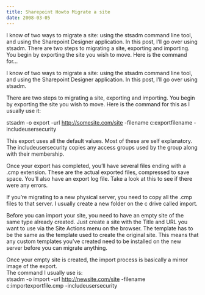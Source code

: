 ```yaml
---
title: Sharepoint Howto Migrate a site
date: 2008-03-05
---
```


I know of two ways to migrate a site: using the stsadm command line tool, and using the Sharepoint Designer application. In this post, I’ll go over using stsadm. There are two steps to migrating a site, exporting and importing. You begin by exporting the site you wish to move. Here is the command for…


<!-- end -->

I know of two ways to migrate a site: using the stsadm command line tool, and using the Sharepoint Designer application. In this post, I’ll go over using stsadm.

There are two steps to migrating a site, exporting and importing. You begin by exporting the site you wish to move. Here is the command for this as I usually use it:  

stsadm -o export -url http://somesite.com/site -filename c:exportfilename -includeusersecurity  


This export uses all the default values. Most of these are self explanatory. The includeusersecurity copies any access groups used by the group along with their membership. 

Once your export has completed, you’ll have several files ending with a .cmp extension. These are the actual exported files, compressed to save space. You’ll also have an export log file. Take a look at this to see if there were any errors.

If you’re migrating to a new physical server, you need to copy all the .cmp files to that server. I usually create a new folder on the c drive called import.

Before you can import your site, you need to have an empty site of the same type already created. Just create a site with the Title and URL you want to use via the Site Actions menu on the browser. The template has to be the same as the template used to create the original site. This means that any custom templates you’ve created need to be installed on the new server before you can migrate anything.

Once your empty site is created, the import process is basically a mirror image of the export.  
The command I usually use is:  
stsadm -o import -url http://newsite.com/site -filename c:importexportfile.cmp -includeusersecurity


